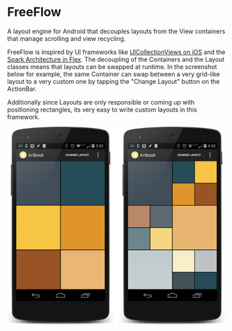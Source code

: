 FreeFlow
========

A layout engine for Android that decouples layouts from the View containers that manage scrolling and view recycling. 

FreeFlow is inspired by UI frameworks like [UICollectionViews on iOS][1] and the [Spark Architecture in Flex][2]. The decoupling of the Containers and the Layout classes means that layouts can be swapped at runtime. In the screenshot below for example, the same Container can swap between a very grid-like layout to a very custom one by tapping the "Change Layout" button on the ActionBar. 

Additionally since Layouts are only responsible or coming up with positioning rectangles, its very easy to write custom layouts in this framework.


![](examples/ArtBook/screenshots/freeflow.png)


[1]: https://developer.apple.com/library/ios/documentation/UIKit/Reference/UICollectionView_class/Reference/Reference.html

[2]: http://www.adobe.com/devnet/flex/articles/flex4_sparkintro.html
